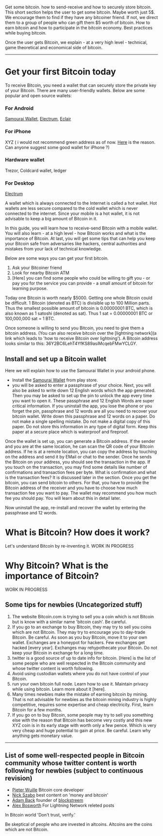 Get some bitcoin. how to send-receive and how to securely store bitcoin. This short section helps the user to get some bitcoin. Maybe worth just 5$. We encourage them to find if they have any bitcoiner friend. If not, we direct them to a group of people who can gift them  $5 worth of bitcoin. How to earn bitcoin and how to participate in the bitcoin economy. Best practices while buying bitcoin.

Once the user gets Bitcoin, we explain - at a very high level - technical,  game theoretical and economical side of bitcoin.

----------------------------------------------

# Get your first Bitcoin today
To receive Bitcoin, you need a wallet that can securely store the private key of your Bitcoin. There are many user-friendly wallets. Below are some popular and open source wallets:

### For Android
[Samourai Wallet](https://play.google.com/store/apps/details?id=com.samourai.wallet), [Electrum](https://electrum.org/#download), [Eclair](https://play.google.com/store/apps/details?id=fr.acinq.eclair.wallet.mainnet2)

### For iPhone
XYZ ( i would not recommend green address as of now. [Here](https://twitter.com/ravi_hir/status/1125465467458445312) is the reason. Can anyone suggest some good wallet for iPhone ?)

### Hardware wallet
Trezor, Coldcard wallet, ledger

### For Desktop
[Electrum](https://electrum.org)

A wallet which is always connected to the Internet is called a hot wallet. Hot wallets are less secure compared to the cold wallet which is never connected to the internet. Since your mobile is a hot wallet, it is not advisable to keep a big amount of Bitcoin in it.

In this guide, you will learn how to receive-send Bitcoin with a mobile wallet. You will also learn - at a high level - how Bitcoin works and what is the importance of Bitcoin. At last, you will get some tips that can help you keep your Bitcoin safe from adversaries like hackers, central authorities and mistakes from your lack of technical knowledge.

Below are some ways you can get your first bitcoin.
1. Ask your Bitcoiner friend 
2. Look for nearby Bitcoin ATM
3. [Here] you can find some people who could be willing to gift you - or pay you for the service you can provide - a small amount of bitcoin for learning purpose.

Today one Bitcoin is worth nearly $5000. Getting one whole Bitcoin could be difficult. 1 Bitcoin (denoted as BTC) is divisible up to 100 Million parts. Thus the smallest possible amount of bitcoin is 0.00000001 BTC, which is also known as 1 satoshi (denoted as sat). Thus 1 sat = 0.00000001 BTC or 100,000,000 sat = 1 BTC.

Once someone is willing to send you Bitcoin, you need to give them a bitcoin address. (You can also receive bitcoin over the [lightning network](a link which leads to 'how to receive Bitcoin over lightning'). A Bitcoin address looks similar to this: 36Y2BC6LehT4YfKS89asiMcqebFMwYCLGY.  

## Install and set up a Bitcoin wallet
Here we will explain how to use the Samourai Wallet in your android phone. 
- Install the [Samourai Wallet](https://play.google.com/store/apps/details?id=com.samourai.wallet) from play store.
- you will be asked to enter a passphrase of your choice. Next, you will also be asked to write down 12 English words which the app generated. Then you may be asked to set up the pin to unlock the app every time you want to open it. These passphrase and 12 English Words are super critical information. If you uninstall the app, you lose the phone or you forget the pin, passphrase and 12 words are all you need to recover your bitcoin wallet. Write down this passphrase and 12 words on a paper. Do not make a single spelling mistake. Do not make a digital copy of this paper. Do not store this information in any type of digital form. Keep this paper at a secure place which is waterproof and fireproof. 

Once the wallet is set up, you can generate a Bitcoin address. If the sender and you are at the same location, he can scan the QR code of your BItcoin address. If he is at a remote location, you can copy the address by touching on the address and send it by EMail or chat to the sender.
Once he sends the Bitcoin on your address, you should see the transaction in the app. If you touch on the transaction, you may find some details like number of confirmations and transaction fees per byte. 
What is confirmation and what is the transaction fees? It is discussed later in the section. Once you get the bitcoin, you can send bitcoin to others. For that, you have to provide the Bitcoin address of the receiver and you have to choose how much transaction fee you want to pay. The wallet may recommend you how much fee you should pay. You will learn about this in detail later. 

Now uninstall the app, re-install and recover the wallet by entering the passphrase and 12 words.

# What is Bitcoin? How does it work?
Let's understand Bitcoin by re-inventing it. 
WORK IN PROGRESS

# Why Bitcoin? What is the importance of Bitcoin?
WORK IN PROGRESS


## Some tips for newbies (Uncategorized stuff)
1. The website Bitcoin.com is trying to sell you a coin which is not  Bitcoin but is know with a similar name 'bitcoin cash'.  Be careful.
2.  If you go to an exchange to buy Bitcoin, they may try to sell you coins which are not Bitcoin. They may try to encourage you to day-trade Bitcoin. Be careful. As soon as you buy Bitcoin, move it to your own wallet. Exchanges are a honeypot for hackers. Few exchanges get hacked [every year].  Exchanges may rehypothecate your Bitcoin. Do not keep your Bitcoin in exchange for a long time. 
3. twitter is a good source of up to date info for bitcoin. [Here] is the list of some people who are well respected in the Bitcoin community and whose twitter content is worth following. 
4. Avoid using custodian wallets where you do not have control of your Bitcoin.
5. run your own bitcoin full node. Learn how to use it. Maintain privacy while using bitcoin. Learn more about it [here].
6. Many times newbies make the mistake of earning bitcoin by mining. That is not advisable for newbies as the bitcoin mining industry is highly competitive, requires some expertise and cheap electricity. First, learn Bitcoin for a few months.
7. If you go on to buy Bitcoin, some people may try to sell you something else with the reason that Bitcoin has become very costly and this new XYZ coin is in its early stage with worth only a few pence. Which is very very cheap and huge potential to gain at price. Be careful. Learn why anything gets monetary value.
-------------------------------------------
## List of some well-respected people in Bitcoin community whose twitter content is worth following for newbies (subject to continuous revision)

- [Pieter Wuille](https://twitter.com/pwuille) Bitcoin core developer
- [Nick Szabo](https://twitter.com/NickSzabo4) best content on 'money and bitcoin'
- [Adam Back](https://twitter.com/adam3us) founder of [blockstreem](https://twitter.com/Blockstream)
- [Alex Bosworth](https://twitter.com/alexbosworth) For Lightning Network releted posts

In Bitcoin world 'Don't trust, verify.'

Be skeptical of people who are invested in altcoins. Altcoins are the coins which are not Bitcoin. 
